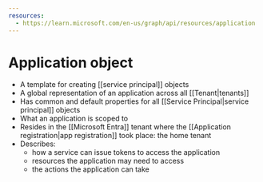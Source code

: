 ```yaml
---
resources:
  - https://learn.microsoft.com/en-us/graph/api/resources/application
---
```

# Application object
- A template for creating [[service principal]] objects
- A global representation of an application across all [[Tenant|tenants]]
- Has common and default properties for all [[Service Principal|service principal]] objects
- What an application is scoped to
- Resides in the [[Microsoft Entra]] tenant where the [[Application registration|app registration]] took place: the home tenant
- Describes:
	- how a service can issue tokens to access the application
	- resources the application may need to access
	- the actions the application can take